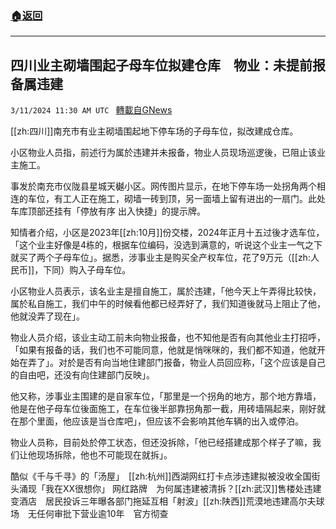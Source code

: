 ###  [:house:返回](README.md)
---


## 四川业主砌墙围起子母车位拟建仓库　物业：未提前报备属违建
`3/11/2024 11:30 AM UTC ` [轉載自GNews](https://gnews.org/articles/2384276)

[[zh:四川]]南充市有业主砌墙围起地下停车场的子母车位，拟改建成仓库。

小区物业人员指，前述行为属於违建并未报备，物业人员现场巡逻後，已阻止该业主施工。

事发於南充市仪陇县星城天樾小区。网传图片显示，在地下停车场一处拐角两个相连的车位，有工人正在施工，砌墙一砖到顶，另一面墙上留有进出的一扇门。此处车库顶部还挂有「停放有序 出入快捷」的提示牌。

知情者介绍，小区是2023年[[zh:10月]]份交楼，2024年正月十五过後才选车位，「这个业主好像是4栋的，根据车位编码，没选到满意的，听说这个业主一气之下就买了两个子母车位」。据悉，涉事业主是购买全产权车位，花了9万元（[[zh:人民币]]，下同）购入子母车位。

小区物业人员表示，该名业主是擅自施工，属於违建，「他今天上午弄得比较快，属於私自施工，我们中午的时候看他都已经弄好了，我们知道後就马上阻止了他，他就没弄了现在」。

物业人员介绍，该业主动工前未向物业报备，也不知他是否有向其他业主打招呼，「如果有报备的话，我们也不可能同意，他就是悄咪咪的，我们都不知道，他就开始在弄了」。对於是否有向当地住建部门报备，物业人员回应称，「这个应该是自己的自由吧，还没有向住建部门反映」。

他又称，涉事业主围建的是自家车位，「那里是一个拐角的地方，那个地方靠墙，他是在他子母车位後面施工，在车位後半部靠拐角那一截，用砖墙隔起来，刚好就在那个里面，他应该是当仓库吧」，但应该不会影响其他车辆的出入或停泊。

物业人员称，目前处於停工状态，但还没拆除，「他已经搭建成那个样子了嘛，我们让他现场拆除，他也不可能现在就拆」。

酷似《千与千寻》的「汤屋」　[[zh:杭州]]西湖网红打卡点涉违建拟被没收全国街头涌现「我在XX很想你」 网红路牌　为何属违建被清拆？[[zh:武汉]]售楼处违建变酒店　居民投诉三年曝各部门拖延互相「射波」[[zh:陕西]]荒漠地违建高尔夫球场　无任何审批下营业逾10年　官方彻查
